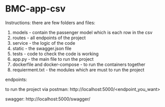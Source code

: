 # BMC-app-csv

Instructions:
there are few folders and files:
1. models - contain the passenger model which is each row in the csv
2. routes - all endpoints of the project
3. service - the logic of the code
4. static - the swagger.json file
5. tests - code to check the code is working
6. app.py - the main file to run the project
7. dockerfile and docker-compose - to run the containers together
8. requierment.txt - the modules which are must to run the project

endpoints:

to run the project via postman:
http://localhost:5000/<endpoint_you_want>

swagger:
http://localhost:5000/swagger/
